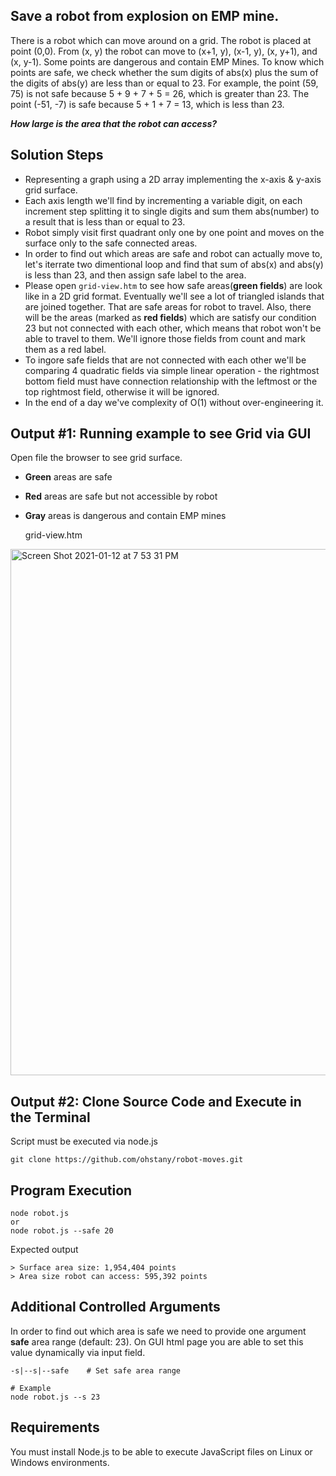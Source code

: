 ## Save a robot from explosion on EMP mine.

There is a robot which can move around on a grid. The robot is placed at point (0,0). From (x, y) the robot can move to (x+1,
y), (x-1, y), (x, y+1), and (x, y-1). Some points are dangerous and contain EMP Mines. To know which points are safe, we check
whether the sum digits of abs(x) plus the sum of the digits of abs(y) are less than or equal to 23. For example, the point (59, 75) is not safe because 5 + 9 + 7 + 5 = 26, which is greater than 23. The point (-51, -7) is safe because 5 + 1 + 7 = 13, which is
less than 23.

**_How large is the area that the robot can access?_**

## Solution Steps

-   Representing a graph using a 2D array implementing the x-axis & y-axis grid surface.
-   Each axis length we'll find by incrementing a variable digit, on each increment step splitting it to single digits and sum them abs(number) to a result that is less than or equal to 23.
-   Robot simply visit first quadrant only one by one point and moves on the surface only to the safe connected areas.
-   In order to find out which areas are safe and robot can actually move to, let's iterrate two dimentional loop and find that sum of abs(x) and abs(y) is less than 23, and then assign safe label to the area.
-   Please open `grid-view.htm` to see how safe areas(**green fields**) are look like in a 2D grid format. Eventually we'll see a lot of triangled islands that are joined together. That are safe areas for robot to travel. Also, there will be the areas (marked as **red fields**) which are satisfy our condition 23 but not connected with each other, which means that robot won't be able to travel to them. We'll ignore those fields from count and mark them as a red label.
-   To ingore safe fields that are not connected with each other we'll be comparing 4 quadratic fields via simple linear operation - the rightmost bottom field must have connection relationship with the leftmost or the top rightmost field, otherwise it will be ignored.
-   In the end of a day we've complexity of O(1) without over-engineering it.

## Output #1: Running example to see Grid via GUI

Open file the browser to see grid surface.

-   **Green** areas are safe
-   **Red** areas are safe but not accessible by robot
-   **Gray** areas is dangerous and contain EMP mines

    grid-view.htm
    
<img width="842" alt="Screen Shot 2021-01-12 at 7 53 31 PM" src="https://user-images.githubusercontent.com/44670054/104306412-411a9c00-5511-11eb-81b8-79249205fb1a.png">


## Output #2: Clone Source Code and Execute in the Terminal

Script must be executed via node.js

    git clone https://github.com/ohstany/robot-moves.git

## Program Execution

    node robot.js
    or
    node robot.js --safe 20

Expected output

    > Surface area size: 1,954,404 points
    > Area size robot can access: 595,392 points

## Additional Controlled Arguments

In order to find out which area is safe we need to provide one argument **safe** area range (default: 23).
On GUI html page you are able to set this value dynamically via input field.

    -s|--s|--safe    # Set safe area range

    # Example
    node robot.js --s 23

## Requirements

You must install Node.js to be able to execute JavaScript files on Linux or Windows environments.
